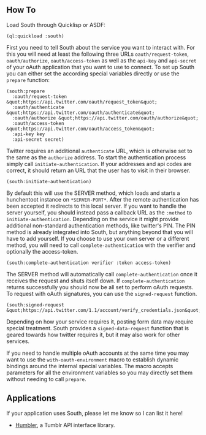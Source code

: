 How To
------
Load South through Quicklisp or ASDF:

```
(ql:quickload :south)
```

First you need to tell South about the service you want to interact with. For this you will need at least the following three URLs
`oauth/request-token`, `oauth/authorize`, `oauth/access-token`
as well as the `api-key` and `api-secret` of your oAuth application that you want to use to connect. To set up South you can either set the according special variables directly or use the `prepare` function:

```
(south:prepare
  :oauth/request-token &quot;https://api.twitter.com/oauth/request_token&quot;
  :oauth/authenticate &quot;https://api.twitter.com/oauth/authenticate&quot;
  :oauth/authorize &quot;https://api.twitter.com/oauth/authorize&quot;
  :oauth/access-token &quot;https://api.twitter.com/oauth/access_token&quot;
  :api-key key
  :api-secret secret)
```

Twitter requires an additional `authenticate` URL, which is otherwise set to the same as the `authorize` address. To start the authentication process simply call `initiate-authentication`. If your addresses and api codes are correct, it should return an URL that the user has to visit in their browser.

```
(south:initiate-authentication)
```

By default this will use the SERVER method, which loads and starts a hunchentoot instance on `*SERVER-PORT*`. After the remote authentication has been accepted it redirects to this local server. If you want to handle the server yourself, you should instead pass a callback URL as the `:method` to `initiate-authentication`. Depending on the service it might provide additional non-standard authentication methods, like twitter's PIN. The PIN method is already integrated into South, but anything beyond that you will have to add yourself. If you choose to use your own server or a different method, you will need to call `complete-authentication` with the verifier and optionally the access-token.

```
(south:complete-authentication verifier :token access-token)
```

The SERVER method will automatically call `complete-authentication` once it receives the request and shuts itself down. If `complete-authentication` returns successfully you should now be all set to perform oAuth requests. To request with oAuth signatures, you can use the `signed-request` function.

```
(south:signed-request &quot;https://api.twitter.com/1.1/account/verify_credentials.json&quot;)
```

Depending on how your service requires it, posting form data may require special treatment. South provides a `signed-data-request` function that is geared towards how twitter requires it, but it may also work for other services.

If you need to handle multiple oAuth accounts at the same time you may want to use the `with-oauth-environment` macro to establish dynamic bindings around the internal special variables. The macro accepts parameters for all the environment variables so you may directly set them without needing to call `prepare`.

Applications
------------
If your application uses South, please let me know so I can list it here!

* [Humbler](https://shinmera.github.io/humbler/), a Tumblr API interface library.

